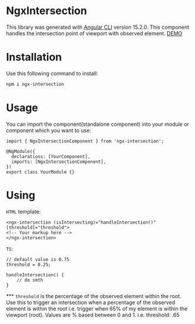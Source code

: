 # NgxIntersection

This library was generated with [Angular CLI](https://github.com/angular/angular-cli) version 15.2.0.
This component handles the intersection point of viewport with observed element.
[DEMO](https://stackblitz.com/edit/angular-aj7f19?file=src/main.ts)

# Installation

Use this following command to install:

```bash
npm i ngx-intersection
```

# Usage

You can import the component(standalone component) into your module or component which you want to use:

```
import { NgxIntersectionComponent } from 'ngx-intersection';

@NgModule({
  declarations: [YourComponent],
  imports: [NgxIntersectionComponent],
})
export class YourModule {}
```

# Using

`HTML` template:

```
<ngx-intersection (isIntersecting)="handleIntersection()" [threshold]="threshold">
<!-- Your markup here -->
</ngx-intersection>
```

`TS`:

```
// default value is 0.75
threshold = 0.25;

handleIntersection() {
    // do smth
}
```

\*\*\* `threshold` is the percentage of the observed element within the root. Use this to trigger an intersection when a percentage of the observed element is within the root i.e. trigger when 65% of my element is within the viewport (root). Values are % based between 0 and 1. i.e. threshold: .65
